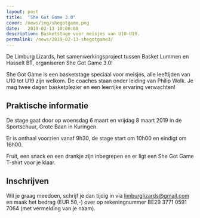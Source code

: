 ```yaml
---
layout: post
title:  "She Got Game 3.0"
cover: /news/img/shegotgame.png
date:   2019-02-13 10:00:00
description: Basketstage voor meisjes van U10-U19.
permalink: /news/2019-02-13-shegotgame3/
---
```


De Limburg Lizards, het samenwerkingsproject tussen Basket Lummen en Hasselt BT, organiseren She Got Game 3.0!

She Got Game is een basketstage speciaal voor meisjes, alle leeftijden van U10 tot U19 zijn welkom. De coaches staan onder leiding van Philip Wolk. Je mag twee dagen basketplezier en een leerrijke ervaring verwachten!

## Praktische informatie

De stage gaat door op woensdag 6 maart en vrijdag 8 maart 2019 in de Sportschuur, Grote Baan in Kuringen.

Er is onthaal voorzien vanaf 9h30, de stage start om 10h00 en eindigt om 16h00.


Fruit, een snack en een drankje zijn inbegrepen en er ligt een She Got Game T-shirt voor je klaar.

## Inschrijven

Wil je graag meedoen, schrijf je dan tijdig in via [limburglizards@gmail.com](mailto://limburglizards@gmail.com) en maak het bedrag (EUR 50,-) over op rekeningnummer BE29 3771 0591 7064 (met vermelding van je naam).
